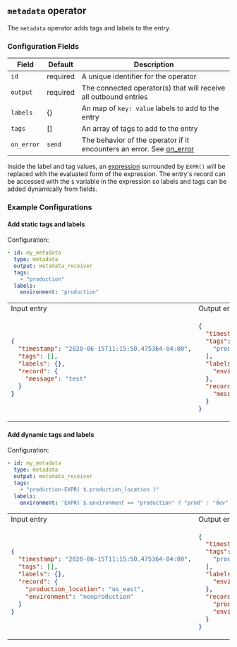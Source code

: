 ## `metadata` operator

The `metadata` operator adds tags and labels to the entry.

### Configuration Fields

| Field      | Default  | Description                                                                                     |
| ---        | ---      | ---                                                                                             |
| `id`       | required | A unique identifier for the operator                                                            |
| `output`   | required | The connected operator(s) that will receive all outbound entries                                |
| `labels`   | {}       | An map of `key: value` labels to add to the entry                                               |
| `tags`     | []       | An array of tags to add to the entry                                                            |
| `on_error` | `send`   | The behavior of the operator if it encounters an error. See [on_error](/docs/types/on_error.md) |

Inside the label and tag values, an [expression](/docs/types/expression.md) surrounded by `EXPR()`
will be replaced with the evaluated form of the expression. The entry's record can be accessed
with the `$` variable in the expression so labels and tags can be added dynamically from fields.

### Example Configurations


#### Add static tags and labels

Configuration:
```yaml
- id: my_metadata
  type: metadata
  output: metadata_receiver
  tags:
    - "production"
  labels:
    environment: "production"
```

<table>
<tr><td> Input entry </td> <td> Output entry </td></tr>
<tr>
<td>

```json
{
  "timestamp": "2020-06-15T11:15:50.475364-04:00",
  "tags": [],
  "labels": {},
  "record": {
    "message": "test"
  }
}
```

</td>
<td>

```json
{
  "timestamp": "2020-06-15T11:15:50.475364-04:00",
  "tags": [
    "production"
  ],
  "labels": {
    "environment": "production"
  },
  "record": {
    "message": "test"
  }
}
```

</td>
</tr>
</table>

#### Add dynamic tags and labels

Configuration:
```yaml
- id: my_metadata
  type: metadata
  output: metadata_receiver
  tags:
    - "production-EXPR( $.production_location )"
  labels:
    environment: 'EXPR( $.environment == "production" ? "prod" : "dev" )'
```

<table>
<tr><td> Input entry </td> <td> Output entry </td></tr>
<tr>
<td>

```json
{
  "timestamp": "2020-06-15T11:15:50.475364-04:00",
  "tags": [],
  "labels": {},
  "record": {
    "production_location": "us_east",
    "environment": "nonproduction"
  }
}
```

</td>
<td>

```json
{
  "timestamp": "2020-06-15T11:15:50.475364-04:00",
  "tags": [
    "production-us_east"
  ],
  "labels": {
    "environment": "dev"
  },
  "record": {
    "production_location": "us_east",
    "environment": "nonproduction"
  }
}
```

</td>
</tr>
</table>
